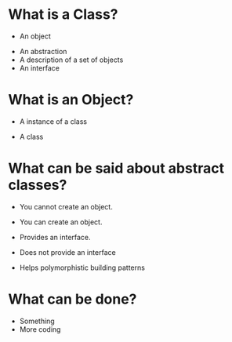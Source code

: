 # What is a Class?
 - An object
 + An abstraction
 + A description of a set of objects
 + An interface

# What is an Object?
 + A instance of a class
 - A class

# What can be said about abstract classes?
 + You cannot create an object.
 - You can create an object.
 + Provides an interface.
 - Does not provide an interface
 + Helps polymorphistic building patterns

# What can be done?
 - Something
 - More coding
